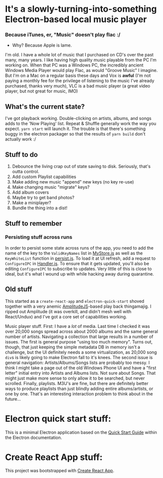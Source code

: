 # It's a slowly-turning-into-something Electron-based local music player
### Because iTunes, er, "Music" doesn't play flac :/
* Why? Because Apple is lame.

I'm old. I have a whole lot of music that I purchased on CD's over the past
many, many years. I like having high quality music playable from the PC I'm
working on. When that PC was a Windows PC, the incredibly ancient Windows Media
Player would play Flac, as would "Groove Music" I imagine. But I'm on a Mac on
a regular basis these days and Vox is **awful** (I'm not paying a monthly fee
for the privilege of listening to the music I've already purchased, thanks very
much), VLC is a bad music player (a great video player, but not great for
music, IMO)

## What's the current state?

I've got playback working. Double-clicking on artists, albums, and songs adds to the 'Now Playing' list. Repeat & Shuffle generally work the way you expect. `yarn start` will launch it. The trouble is that there's something buggy in the electron packager so that the results of `yarn build` don't actually work :/

## Stuff to do

1. Debounce the living crap out of state saving to disk. Seriously, that's outta control.
2. Add custom Playlist capabilities
3. Make adding new music "append" new keys (no key re-use)
4. Make changing music "migrate" keys?
5. Add album covers
6. Maybe try to get band photos?
7. Make a miniplayer?
8. Bundle the thing into a dist!

## Stuff to remember

### Persisting stuff across runs

In order to persist some state across runs of the app, you need to add the name
of the key to the `ValidKeyNames` list in
[MyStore.js](https://github.com/kevinfrei/music/blob/master/src/MyStore.js) as
well as the `KeyWhiteList` function in
[persist.js](https://github.com/kevinfrei/music/blob/master/static/main/persist.js).
To load it at UI refresh, add a request to `ConfigureIPC` in
[Handler.js](https://github.com/kevinfrei/music/blob/master/src/Handler.js). To
ensure that it gets updated, you'll also be editing `ConfigureIPC` to subscribe
to updates. Very little of this is close to ideal, but it's what I wound up
with while hacking away during quarantine.

## Old stuff

This started as a `create-react-app` and `electron-quick-start` shoved together with a very anemic
[AmplitudeJS](https://521dimensions.com/open-source/amplitudejs/)-based play
back thingamajig. I ripped out Amplitude (it was overkill, and didn't mesh well with React/Undux) and I've got a core set of capabilities working.

Music player stuff. First: I have a *lot* of media. Last time I checked it was
over 20,000 songs spread across about 2000 albums and the same general number
of artists. Navigating a collection that large results in a number of issues.
The first is general purpose "using too much memory". Turns out, though, that
just keeping the simple metadata DB in memory isn't a challenge, but the UI
definitely needs a some virtualization, as 20,000 song `div`s is likely going
to make Electron fall to it's knees. The second issue is general navigation:
Artists/Albums/Songs lists are probably too messy. I think I might take a page
out of the old Windows Phone UI and have a "first letter" initial entry into
Artists and Albums lists. Not sure about Songs. That might just make more sense
to only allow it to be searched, but never scrolled. Finally, playlists. M3U's
are fine, but there are definitely better ways to produce playlists than just
blindly adding entire albums/artists, or one by one. That's an interesting
interaction problem to think about in the future...

# Electron quick start stuff:

This is a minimal Electron application based on the [Quick Start
Guide](https://electronjs.org/docs/tutorial/quick-start) within the Electron
documentation.


# Create React App stuff:

This project was bootstrapped with [Create React
App](https://github.com/facebook/create-react-app).


